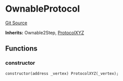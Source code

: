 # OwnableProtocol
[Git Source](https://github.com/llama-community/vertex-v1/blob/c439ebd3966a0311d4b5f0be7550cd124e20dad2/src/mock/OwnableProtocol.sol)

**Inherits:**
Ownable2Step, [ProtocolXYZ](/src/mock/ProtocolXYZ.sol/contract.ProtocolXYZ.md)


## Functions
### constructor


```solidity
constructor(address _vertex) ProtocolXYZ(_vertex);
```

